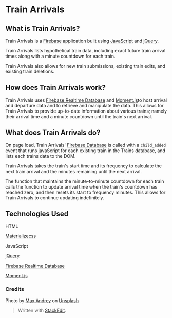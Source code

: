 
# Train Arrivals


## What is Train Arrivals?


Train Arrivals is a [Firebase](https://firebase.google.com/docs) application built using [JavaScript](https://en.wikipedia.org/wiki/JavaScript) and [jQuery](https://jquery.com/).


Train Arrivals lists hypothetical train data, including exact future train arrival times along with a minute countdown for each train.


Train Arrivals also allows for new train submissions, existing train edits, and existing train deletions.


## How does Train Arrivals work?


Train Arrivals uses [Firebase Realtime Database](https://firebase.google.com/) and [Moment.js](http://momentjs.com/)to host arrival and departure data and to retrieve and manipulate the data. This allows for Train Arrivals to provide up-to-date information about various trains; namely their arrival time and a minute countdown until the train's next arrival.


## What does Train Arrivals do?


On page load, Train Arrivals' [Firebase Database](https://firebase.google.com/) is called with a `child_added` event that runs javaScript for each existing train in the Trains database, and lists each trains data to the DOM.

Train Arrivals takes the train's start time and its frequency to calculate the next train arrival and the minutes remaining until the next arrival.

The function that maintains the minute-to-minute countdown for each train calls the function to update arrival time when the train's countdown has reached zero, and then resets its start to frequency minutes. This allows for Train Arrivals to continue updating indefinitely.



## Technologies Used


HTML


[Materializecss](http://materializecss.com)


JavaScript


[jQuery](https://jquery.com/)


[Firebase Realtime Database](https://firebase.google.com/)


[Moment.js](http://momentjs.com/)



### Credits


Photo by [Max Andrey](https://unsplash.com/@maxandrey?utm_source=unsplash&utm_medium=referral&utm_content=creditCopyText) on [Unsplash](https://unsplash.com/search/photos/train-tracks?utm_source=unsplash&utm_medium=referral&utm_content=creditCopyText)



> Written with [StackEdit](https://stackedit.io/).